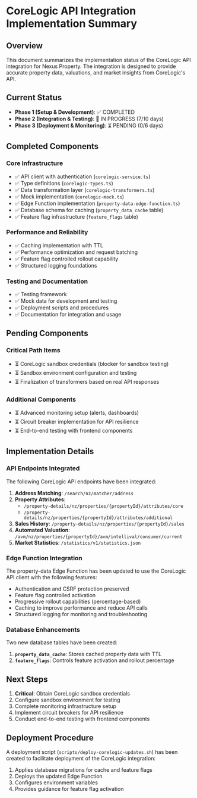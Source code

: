 # CoreLogic API Integration Implementation Summary

## Overview

This document summarizes the implementation status of the CoreLogic API integration for Nexus Property. The integration is designed to provide accurate property data, valuations, and market insights from CoreLogic's API.

## Current Status

- **Phase 1 (Setup & Development)**: ✅ COMPLETED
- **Phase 2 (Integration & Testing)**: 🔄 IN PROGRESS (7/10 days)
- **Phase 3 (Deployment & Monitoring)**: ⏳ PENDING (0/6 days)

## Completed Components

### Core Infrastructure

- ✅ API client with authentication (`corelogic-service.ts`)
- ✅ Type definitions (`corelogic-types.ts`)
- ✅ Data transformation layer (`corelogic-transformers.ts`)
- ✅ Mock implementation (`corelogic-mock.ts`)
- ✅ Edge Function implementation (`property-data-edge-function.ts`)
- ✅ Database schema for caching (`property_data_cache` table)
- ✅ Feature flag infrastructure (`feature_flags` table)

### Performance and Reliability

- ✅ Caching implementation with TTL
- ✅ Performance optimization and request batching
- ✅ Feature flag controlled rollout capability
- ✅ Structured logging foundations

### Testing and Documentation

- ✅ Testing framework
- ✅ Mock data for development and testing
- ✅ Deployment scripts and procedures
- ✅ Documentation for integration and usage

## Pending Components

### Critical Path Items

- ⏳ CoreLogic sandbox credentials (blocker for sandbox testing)
- ⏳ Sandbox environment configuration and testing
- ⏳ Finalization of transformers based on real API responses

### Additional Components

- ⏳ Advanced monitoring setup (alerts, dashboards)
- ⏳ Circuit breaker implementation for API resilience
- ⏳ End-to-end testing with frontend components

## Implementation Details

### API Endpoints Integrated

The following CoreLogic API endpoints have been integrated:

1. **Address Matching**: `/search/nz/matcher/address`
2. **Property Attributes**: 
   - `/property-details/nz/properties/{propertyId}/attributes/core`
   - `/property-details/nz/properties/{propertyId}/attributes/additional`
3. **Sales History**: `/property-details/nz/properties/{propertyId}/sales`
4. **Automated Valuation**: `/avm/nz/properties/{propertyId}/avm/intellival/consumer/current`
5. **Market Statistics**: `/statistics/v1/statistics.json`

### Edge Function Integration

The property-data Edge Function has been updated to use the CoreLogic API client with the following features:

- Authentication and CSRF protection preserved
- Feature flag controlled activation
- Progressive rollout capabilities (percentage-based)
- Caching to improve performance and reduce API calls
- Structured logging for monitoring and troubleshooting

### Database Enhancements

Two new database tables have been created:

1. **`property_data_cache`**: Stores cached property data with TTL
2. **`feature_flags`**: Controls feature activation and rollout percentage

## Next Steps

1. **Critical**: Obtain CoreLogic sandbox credentials
2. Configure sandbox environment for testing
3. Complete monitoring infrastructure setup
4. Implement circuit breakers for API resilience
5. Conduct end-to-end testing with frontend components

## Deployment Procedure

A deployment script (`scripts/deploy-corelogic-updates.sh`) has been created to facilitate deployment of the CoreLogic integration:

1. Applies database migrations for cache and feature flags
2. Deploys the updated Edge Function
3. Configures environment variables
4. Provides guidance for feature flag activation 
